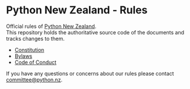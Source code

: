 # Python New Zealand - Rules

Official rules of [Python New Zealand](https://python.nz).<br> This repository holds the
authoritative source code of the documents and tracks changes to them.

- [Constitution](constitution/constitution.md)
- [Bylaws](bylaws/README.md)
- [Code of Conduct](code-of-conduct/code-of-conduct.md)

If you have any questions or concerns about our rules please contact
[committee@python.nz](mailto:committee@python.nz).

